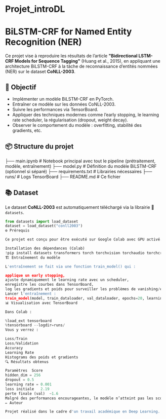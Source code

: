 # Projet_introDL

# BiLSTM-CRF for Named Entity Recognition (NER)

Ce projet vise à reproduire les résultats de l’article **"Bidirectional LSTM-CRF Models for Sequence Tagging"** (Huang et al., 2015), en appliquant une architecture BiLSTM-CRF à la tâche de reconnaissance d’entités nommées (NER) sur le dataset **CoNLL-2003**.

## 🎯 Objectif

- Implémenter un modèle BiLSTM-CRF en PyTorch.
- Entraîner ce modèle sur les données CoNLL-2003.
- Suivre les performances via TensorBoard.
- Appliquer des techniques modernes comme l’early stopping, le learning rate scheduler, la régularisation (dropout, weight decay).
- Observer le comportement du modèle : overfitting, stabilité des gradients, etc.

## 📦 Structure du projet

├── main.ipynb # Notebook principal avec tout le pipeline (prétraitement, modèle, entraînement) ├── model.py # Définition du modèle BiLSTM-CRF (optionnel si séparé) ├── requirements.txt # Librairies nécessaires ├── runs/ # Logs TensorBoard ├── README.md # Ce fichier


## 📚 Dataset

Le dataset **CoNLL-2003** est automatiquement téléchargé via la librairie 🤗 `datasets`.

```python
from datasets import load_dataset
dataset = load_dataset("conll2003")
⚙️ Prérequis

Ce projet est conçu pour être exécuté sur Google Colab avec GPU activé.

Installation des dépendances (Colab)
!pip install datasets transformers torch torchvision torchaudio torchcrf tensorboard
🏗️ Entraînement du modèle

L'entraînement se fait via une fonction train_model() qui :

applique un early stopping,
ajuste dynamiquement le learning rate avec un scheduler,
enregistre les courbes dans TensorBoard,
log les gradients et poids pour surveiller les problèmes de vanishing/exploding gradients.
Lancer l'entraînement :
train_model(model, train_dataloader, val_dataloader, epochs=20, learning_rate=0.0005)
📊 Visualisation avec TensorBoard

Dans Colab :

%load_ext tensorboard
%tensorboard --logdir=runs/
Vous y verrez :

Loss/Train
Loss/Validation
Accuracy
Learning Rate
Histograms des poids et gradients
🔍 Résultats obtenus

Paramètres	Score
hidden_dim = 256	
dropout = 0.5	
learning rate = 0.001	
loss initiale	2.19
perte finale (val)	~1.6
Malgré des performances encourageantes, le modèle n’atteint pas les scores exacts de l’article original, probablement à cause de différences dans le tokenizer, l’optimisation, et le fine-tuning non réalisé sur BERT.
✏️ Auteur

Projet réalisé dans le cadre d'un travail académique en Deep Learning.
